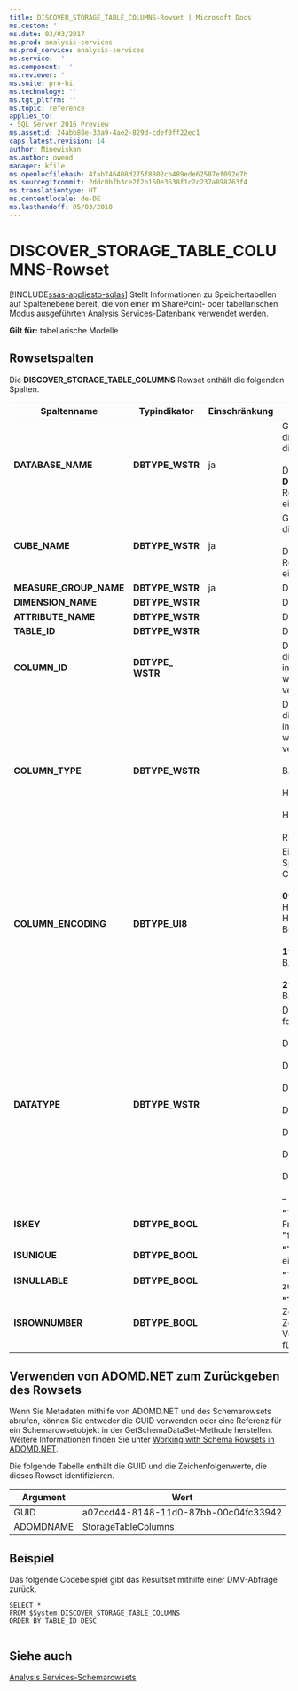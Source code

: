 ```yaml
---
title: DISCOVER_STORAGE_TABLE_COLUMNS-Rowset | Microsoft Docs
ms.custom: ''
ms.date: 03/03/2017
ms.prod: analysis-services
ms.prod_service: analysis-services
ms.service: ''
ms.component: ''
ms.reviewer: ''
ms.suite: pro-bi
ms.technology: ''
ms.tgt_pltfrm: ''
ms.topic: reference
applies_to:
- SQL Server 2016 Preview
ms.assetid: 24abb88e-33a9-4ae2-829d-cdef0ff22ec1
caps.latest.revision: 14
author: Minewiskan
ms.author: owend
manager: kfile
ms.openlocfilehash: 4fab746408d275f8802cb489ede62587ef092e7b
ms.sourcegitcommit: 2ddc0bfb3ce2f2b160e3638f1c2c237a898263f4
ms.translationtype: HT
ms.contentlocale: de-DE
ms.lasthandoff: 05/03/2018
---
```

# <a name="discoverstoragetablecolumns-rowset"></a>DISCOVER_STORAGE_TABLE_COLUMNS-Rowset
[!INCLUDE[ssas-appliesto-sqlas](../../../includes/ssas-appliesto-sqlas.md)]
  Stellt Informationen zu Speichertabellen auf Spaltenebene bereit, die von einer im SharePoint- oder tabellarischen Modus ausgeführten Analysis Services-Datenbank verwendet werden.  
  
 **Gilt für:** tabellarische Modelle  
  
## <a name="rowset-columns"></a>Rowsetspalten  
 Die **DISCOVER_STORAGE_TABLE_COLUMNS** Rowset enthält die folgenden Spalten.  
  
|**Spaltenname**|**Typindikator**|**Einschränkung**|**Beschreibung**|  
|---------------------|------------------------|---------------------|---------------------|  
|**DATABASE_NAME**|**DBTYPE_WSTR**|ja|Gibt den Namen der Datenbank an, die die Tabellen enthält. Bei Auslassung wird die aktuelle Datenbank verwendet.<br /><br /> Die **DISCOVER_STORAGE_TABLE_COLUMNS** Rowset kann mithilfe dieser Spalte eingeschränkt werden.|  
|**CUBE_NAME**|**DBTYPE_WSTR**|ja|Gibt den Cube oder das Modell an, das die Tabellen enthält.<br /><br /> Das **DISCOVER_STORAGE_TABLES** -Rowset kann mithilfe dieser Spalte eingeschränkt werden.|  
|**MEASURE_GROUP_NAME**|**DBTYPE_WSTR**|ja|Der Name der Measuregruppe.|  
|**DIMENSION_NAME**|**DBTYPE_WSTR**||Der Name der Dimension.|  
|**ATTRIBUTE_NAME**|**DBTYPE_WSTR**||Der Name des Attributs.|  
|**TABLE_ID**|**DBTYPE_WSTR**||Die ID der Tabelle.|  
|**COLUMN_ID**|**DBTYPE_ WSTR**||Die ID der Spalte. Die Spalten-ID ist für die xVelocity-Engine für Datenanalyse im Arbeitsspeicher (VertiPaq) intern und wird nur zu Informationszwecken verwendet.|  
|**COLUMN_TYPE**|**DBTYPE_WSTR**||Der Typ der Spalte. Der Spaltentyp ist für die xVelocity-Engine für Datenanalyse im Arbeitsspeicher (VertiPaq) intern und wird nur zu Informationszwecken verwendet.<br /><br /> BASIC_DATA<br /><br /> HIERARCHY_DATAID_TO_POSITION<br /><br /> HIERARCHY_POSITION_TO_DATAID<br /><br /> RELATIONSHIP|  
|**COLUMN_ENCODING**|**DBTYPE_UI8**||Eine ganze Zahl, die den für Spaltendaten verwendeten Codierungstyp darstellt.<br /><br /> **0**verwendet mit **COLUMN_TYPE**: HIERARCHY_DATAID_TO_POSITION, HIERARCHY_POSITION_TO_DATAID,-Beziehung<br /><br /> **1**verwendet mit **COLUMN_TYPE**: BASIC_DATA<br /><br /> **2**verwendet mit **COLUMN_TYPE**: BASIC_DATA|  
|**DATATYPE**|**DBTYPE_WSTR**||Der Datentyp der Spalte. Verfügt über folgende Werte möglich:<br /><br /> DBTYPE_BOOL<br /><br /> DBTYPE_CY<br /><br /> DBTYPE_DATE<br /><br /> DBTYPE_I4<br /><br /> DBTYPE_I8<br /><br /> DBTYPE_R8<br /><br /> DBTYPE_WSTR<br /><br /> –|  
|**ISKEY**|**DBTYPE_BOOL**||**"True"** ist die Spalte als Primär- oder Fremdschlüssel Schlüssel andernfalls **"false"**.|  
|**ISUNIQUE**|**DBTYPE_BOOL**||**"True"** , wenn die Werte in der Spalte eindeutig, und andernfalls sind **"false"**.|  
|**ISNULLABLE**|**DBTYPE_BOOL**||**"True"** ist die Spalte NULL-Werte zulässt, andernfalls **"false"**.|  
|**ISROWNUMBER**|**DBTYPE_BOOL**||**"True"** , wenn die Spalte eine Zeilennummernspalte ist. Zeilennummernspalten zur internen Verwendung durch die xVelocity-Engine für Datenanalyse im Arbeitsspeicher.|  
  
## <a name="using-adomdnet-to-return-the-rowset"></a>Verwenden von ADOMD.NET zum Zurückgeben des Rowsets  
 Wenn Sie Metadaten mithilfe von ADOMD.NET und des Schemarowsets abrufen, können Sie entweder die GUID verwenden oder eine Referenz für ein Schemarowsetobjekt in der GetSchemaDataSet-Methode herstellen. Weitere Informationen finden Sie unter [Working with Schema Rowsets in ADOMD.NET](../../../analysis-services/multidimensional-models-adomd-net-client/retrieving-metadata-working-with-schema-rowsets.md).  
  
 Die folgende Tabelle enthält die GUID und die Zeichenfolgenwerte, die dieses Rowset identifizieren.  
  
|Argument|Wert|  
|--------------|-----------|  
|GUID|a07ccd44-8148-11d0-87bb-00c04fc33942|  
|ADOMDNAME|StorageTableColumns|  
  
## <a name="example"></a>Beispiel  
 Das folgende Codebeispiel gibt das Resultset mithilfe einer DMV-Abfrage zurück.  
  
```  
SELECT *  
FROM $System.DISCOVER_STORAGE_TABLE_COLUMNS  
ORDER BY TABLE_ID DESC  
  
```  
  
## <a name="see-also"></a>Siehe auch  
 [Analysis Services-Schemarowsets](../../../analysis-services/schema-rowsets/analysis-services-schema-rowsets.md)  
  
  
